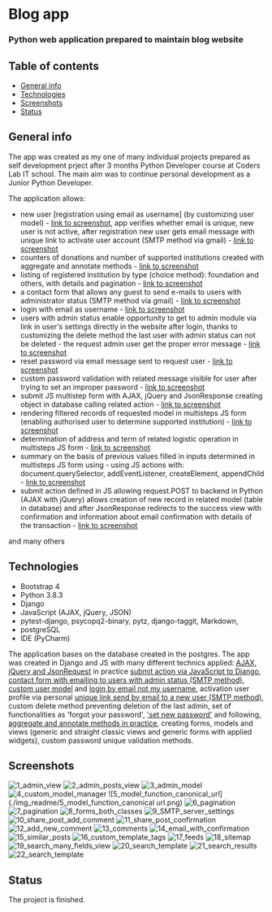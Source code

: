 # Blog app

### Python web application prepared to maintain blog website

## Table of contents

* [General info](#general-info)
* [Technologies](#technologies)
* [Screenshots](#screenshots)
* [Status](#status)

## General info

The app was created as my one of many individual projects prepared as self development prject after 3 months Python Developer course at Coders Lab IT school. The main aim was to 
continue personal development as a Junior Python Developer.


The application allows:

- new user [registration using email as username] (by customizing user model) - [link to screenshot](./img_readme/5_register_form.png), app verifies whether email is unique, new user is not active, after registration new user gets email message with unique link to activate user account (SMTP method via gmail) - [link to screenshot](./img_readme/10_registration_email_with_activation_link.png)
- counters of donations and number of supported institutions created with aggregate and annotate methods - [link to screenshot](./img_readme/2_aggregate_annotate.png)
- listing of registered institution by type (choice method): foundation and others, with details and pagination - [link to screenshot](./img_readme/3_pagination.png)
- a contact form that allows any guest to send e-mails to users with administrator status (SMTP method via gmail) - [link to screenshot](./img_readme/4_contact_form.png)
- login with email as username - [link to screenshot](./img_readme/6_login_form.png)
- users with admin status enable opportunity to get to admin module via link in user's settings directly in the website after login, thanks to customizing the delete method the last user with admin status can not be deleted - the request admin user get the proper error message - [link to screenshot](./img_readme/7_admin_panel_link.png)
- reset password via email message sent to request user - [link to screenshot](./img_readme/8_password_reset_form.png)
- custom password validation with related message visible for user after trying to set an improper password - [link to screenshot](./img_readme/9_custom_password_validation.png)
- submit JS multistep form with AJAX, jQuery and JsonResponse creating object in database calling related action - [link to screenshot](./img_readme/11_AJAX_JS_submit_action.png)
- rendering filtered records of requested model in multisteps JS form (enabling authorised user to determine supported institution) - [link to screenshot](./img_readme/12_multisteps_JS_form.png)
- determination of address and term of related logistic operation in multisteps JS form - [link to screenshot](./img_readme/13_multisteps_JS_form_inputs.png)
- summary on the basis of previous values filled in inputs determined in multisteps JS form using - using JS actions with: document.querySelector, addEventListener, createElement, appendChild - [link to screenshot](./img_readme/14_summary_Js_form.png)
- submit action defined in JS allowing request.POST to backend in Python (AJAX with jQuery) allows creation of new record in related model (table in database) and after JsonResponse redirects to the success view with confirmation and information about email confirmation with details of the transaction - [link to screenshot](./img_readme/15_confirmation_view.png)

and many others


## Technologies

* Bootstrap 4
* Python 3.8.3
* Django
* JavaScript (AJAX, jQuery, JSON)
* pytest-django, psycopq2-binary, pytz, django-taggit, Markdown,
* postgreSQL
* IDE (PyCharm)

The application bases on the database created in the postgres. The app was created in Django and JS with many different technics applied: [AJAX, jQuery and JsonRequest](./img_readme/11_AJAX_JS_submit_action.png) in practice [submit action via JavaScript to Django](./img_readme/14_summary_Js_form.png), [contact form with emailing to users with admin status (SMTP method)](./img_readme/4_contact_form.png), [custom user model](./img_readme/5_register_form.png) and [login by email not my username](./img_readme/6_login_form.png), activation user profile via personal [unique link send by email to a new user (SMTP method)](./img_readme/10_registration_email_with_activation_link.png), custom delete method preventing deletion of the last admin, set of functionalities as 'forgot your password', ['set new password'](./img_readme/8_password_reset_form.png) and following, [aggregate and annotate methods in practice](./img_readme/2_aggregate_annotate.png), creating forms, models and views (generic and straight classic views and generic forms with applied widgets), custom password unique validation methods.

## Screenshots

![1_admin_view](./img_readme/1_admin_view.png)
![2_admin_posts_view](./img_readme/2_admin_posts_view.png)
![3_admin_model](./img_readme/3_admin_model.png)
![4_custom_model_manager](./img_readme/4_custom_model_manager.png)
![5_model_function_canonical_url](./img_readme/5_model_function_canonical url.png)
![6_pagination](./img_readme/6_pagination.png)
![7_pagination](./img_readme/7_pagination.png)
![8_forms_both_classes](./img_readme/8_forms_both_classes.png)
![9_SMTP_server_settings](./img_readme/9_SMTP_server_settings.png)
![10_share_post_add_comment](./img_readme/10_share_post_add_comment.png)
![11_share_post_confirmation](./img_readme/11_share_post_confirmation.png)
![12_add_new_comment](./img_readme/12_add_new_comment.png)
![13_comments](./img_readme/13_comments.png)
![14_email_with_confirmation](./img_readme/14_email_with_confirmation.png)
![15_similar_posts](./img_readme/15_similar_posts.png)
![16_custom_template_tags](./img_readme/16_custom_template_tags.png)
![17_feeds](./img_readme/17_feeds.png)
![18_sitemap](./img_readme/18_sitemap.png)
![19_search_many_fields_view](./img_readme/19_search_many_fields_view.png)
![20_search_template](./img_readme/20_search_template.png)
![21_search_results](./img_readme/21_search_results.png)
![22_search_template](./img_readme/22_search_template.png)

## Status

The project is finished.

